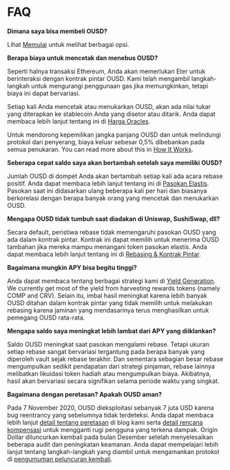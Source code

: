 # FAQ

**Dimana saya bisa membeli OUSD?**

Lihat [Memulai](https://docs.ousd.com/getting-started) untuk melihat berbagai opsi.

**Berapa biaya untuk mencetak dan menebus OUSD?**

Seperti halnya transaksi Ethereum, Anda akan memerlukan Eter untuk berinteraksi dengan kontrak pintar OUSD. Kami telah mengambil langkah-langkah untuk mengurangi penggunaan gas jika memungkinkan, tetapi biaya ini dapat bervariasi.

Setiap kali Anda mencetak atau menukarkan OUSD, akan ada nilai tukar yang diterapkan ke stablecoin Anda yang disetor atau ditarik. Anda dapat membaca lebih lanjut tentang ini di [Harga Oracles](https://docs.ousd.com/core-concepts/price-oracles).

Untuk mendorong kepemilikan jangka panjang OUSD dan untuk melindungi protokol dari penyerang, biaya keluar sebesar 0,5% dibebankan pada semua penukaran. You can read more about this in [How It Works](https://docs.ousd.com/how-it-works).

**Seberapa cepat saldo saya akan bertambah setelah saya memiliki OUSD?**

Jumlah OUSD di dompet Anda akan bertambah setiap kali ada acara rebase positif. Anda dapat membaca lebih lanjut tentang ini di [ Pasokan Elastis](https://docs.ousd.com/core-concepts/elastic-supply). Pasokan saat ini didasarkan ulang beberapa kali per hari dan biasanya berkorelasi dengan berapa banyak orang yang mencetak dan menukarkan OUSD.

**Mengapa OUSD tidak tumbuh saat diadakan di Uniswap, SushiSwap, dll?**

Secara default, peristiwa rebase tidak memengaruhi pasokan OUSD yang ada dalam kontrak pintar. Kontrak ini dapat memilih untuk menerima OUSD tambahan jika mereka mampu menangani token pasokan elastis. Anda dapat membaca lebih lanjut tentang ini di [Rebasing & Kontrak Pintar](https://docs.ousd.com/core-concepts/elastic-supply/rebasing-and-smart-contracts).

**Bagaimana mungkin APY bisa begitu tinggi?**

Anda dapat membaca tentang berbagai strategi kami di [Yield Generation](https://docs.ousd.com/core-concepts/yield-generation). We currently get most of the yield from harvesting rewards tokens (namely COMP and CRV). Selain itu, imbal hasil meningkat karena lebih banyak OUSD ditahan dalam kontrak pintar yang tidak memilih untuk melakukan rebasing karena jaminan yang mendasarinya terus menghasilkan untuk pemegang OUSD rata-rata.

**Mengapa saldo saya meningkat lebih lambat dari APY yang diiklankan?**

Saldo OUSD meningkat saat pasokan mengalami rebase. Tetapi ukuran setiap rebase sangat bervariasi tergantung pada berapa banyak yang diperoleh vault sejak rebase terakhir. Dan sementara sebagian besar rebase mengumpulkan sedikit pendapatan dari strategi pinjaman, rebase lainnya melibatkan likuidasi token hadiah atau mengumpulkan biaya. Akibatnya, hasil akan bervariasi secara signifikan selama periode waktu yang singkat.

**Bagaimana dengan peretasan? Apakah OUSD aman?**

Pada 7 November 2020, OUSD dieksploitasi sebanyak 7 juta USD karena bug reentrancy yang sebelumnya tidak terdeteksi. Anda dapat membaca lebih lanjut [detail tentang peretasan](https://medium.com/originprotocol/urgent-ousd-has-hacked-and-there-has-been-a-loss-of-funds-7b8c4a7d534c) di blog kami serta [detail rencana kompensasi](https://medium.com/originprotocol/origin-dollar-ousd-detailed-compensation-plan-faa73f87442e) untuk mengganti rugi pengguna yang terkena dampak. Origin Dollar diluncurkan kembali pada bulan Desember setelah menyelesaikan beberapa audit dan peningkatan keamanan. Anda dapat mempelajari lebih lanjut tentang langkah-langkah yang diambil untuk mengamankan protokol di [pengumuman peluncuran kembali](https://medium.com/originprotocol/origin-dollar-ousd-is-back-b8ee0c601dad).
